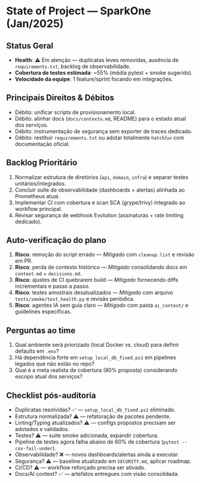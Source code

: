 # State of Project — SparkOne (Jan/2025)

## Status Geral
- **Health**: ⚠️ Em atenção — duplicatas leves removidas, ausência de `requirements.txt`, backlog de observabilidade.
- **Cobertura de testes estimada**: ~55% (média pytest + smoke sugerido).
- **Velocidade da equipe**: 1 feature/sprint focando em integrações.

## Principais Direitos & Débitos
- Débito: unificar scripts de provisionamento local.
- Débito: alinhar docs (`docs/contexto.md`, README) para o estado atual dos serviços.
- Débito: instrumentação de segurança sem exporter de traces dedicado.
- Débito: restituir `requirements.txt` ou adotar totalmente `hatch`/`uv` com documentação oficial.

## Backlog Prioritário
1. Normalizar estrutura de diretórios (`api`, `domain`, `infra`) e separar testes unitários/integrados.
2. Concluir suíte de observabilidade (dashboards + alertas) alinhada ao Prometheus atual.
3. Implementar CI com cobertura e scan SCA (grype/trivy) integrado ao workflow principal.
4. Revisar segurança de webhook Evolution (assinaturas + rate limiting dedicado).

## Auto-verificação do plano
1. **Risco**: remoção do script errado — *Mitigado* com `cleanup.list` e revisão em PR.
2. **Risco**: perda de contexto histórico — *Mitigado* consolidando docs em `context.md` + `decisions.md`.
3. **Risco**: ajustes de CI quebrarem build — *Mitigado* fornecendo diffs incrementais e passo a passo.
4. **Risco**: testes amostrais desatualizados — *Mitigado* com arquivo `tests/smoke/test_health.py` e revisão periódica.
5. **Risco**: agentes IA sem guia claro — *Mitigado* com pasta `ai_context/` e guidelines específicas.

## Perguntas ao time
1. Qual ambiente será priorizado (local Docker vs. cloud) para definir defaults em `.env`?
2. Há dependência forte em `setup_local_db_fixed.ps1` em pipelines legados que não estão no repo?
3. Qual é a meta realista de cobertura (80% proposta) considerando escopo atual dos serviços?

## Checklist pós-auditoria
- Duplicatas resolvidas? ✅ — `setup_local_db_fixed.ps1` eliminado.
- Estrutura normalizada? ⚠️ — refatoração de pacotes pendente.
- Linting/Typing atualizados? ⚠️ — configs propostos precisam ser adotados e validados.
- Testes? ⚠️ — suite smoke adicionada, expandir cobertura.
- Pipeline de testes agora falha abaixo de 60% de cobertura (`pytest --cov-fail-under`).
- Observabilidade? ❌ — novos dashboards/alertas ainda a executar.
- Segurança? ⚠️ — baseline atualizado em `SECURITY.md`, aplicar roadmap.
- CI/CD? ⚠️ — workflow reforçado precisa ser ativado.
- Docs/AI context? ✅ — artefatos entregues com visão consolidada.
